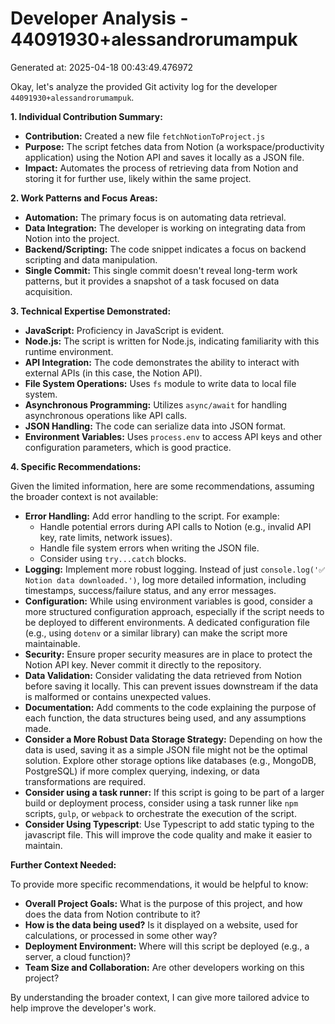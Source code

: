# Developer Analysis - 44091930+alessandrorumampuk
Generated at: 2025-04-18 00:43:49.476972

Okay, let's analyze the provided Git activity log for the developer `44091930+alessandrorumampuk`.

**1. Individual Contribution Summary:**

*   **Contribution:** Created a new file `fetchNotionToProject.js`
*   **Purpose:** The script fetches data from Notion (a workspace/productivity application) using the Notion API and saves it locally as a JSON file.
*   **Impact:** Automates the process of retrieving data from Notion and storing it for further use, likely within the same project.

**2. Work Patterns and Focus Areas:**

*   **Automation:** The primary focus is on automating data retrieval.
*   **Data Integration:** The developer is working on integrating data from Notion into the project.
*   **Backend/Scripting:** The code snippet indicates a focus on backend scripting and data manipulation.
*   **Single Commit:** This single commit doesn't reveal long-term work patterns, but it provides a snapshot of a task focused on data acquisition.

**3. Technical Expertise Demonstrated:**

*   **JavaScript:**  Proficiency in JavaScript is evident.
*   **Node.js:**  The script is written for Node.js, indicating familiarity with this runtime environment.
*   **API Integration:** The code demonstrates the ability to interact with external APIs (in this case, the Notion API).
*   **File System Operations:**  Uses `fs` module to write data to local file system.
*   **Asynchronous Programming:** Utilizes `async/await` for handling asynchronous operations like API calls.
*   **JSON Handling:**  The code can serialize data into JSON format.
*   **Environment Variables:** Uses `process.env` to access API keys and other configuration parameters, which is good practice.

**4. Specific Recommendations:**

Given the limited information, here are some recommendations, assuming the broader context is not available:

*   **Error Handling:** Add error handling to the script.  For example:
    *   Handle potential errors during API calls to Notion (e.g., invalid API key, rate limits, network issues).
    *   Handle file system errors when writing the JSON file.
    *   Consider using `try...catch` blocks.
*   **Logging:** Implement more robust logging.  Instead of just `console.log('✅ Notion data downloaded.')`, log more detailed information, including timestamps, success/failure status, and any error messages.
*   **Configuration:**  While using environment variables is good, consider a more structured configuration approach, especially if the script needs to be deployed to different environments.  A dedicated configuration file (e.g., using `dotenv` or a similar library) can make the script more maintainable.
*   **Security:** Ensure proper security measures are in place to protect the Notion API key.  Never commit it directly to the repository.
*   **Data Validation:** Consider validating the data retrieved from Notion before saving it locally. This can prevent issues downstream if the data is malformed or contains unexpected values.
*   **Documentation:**  Add comments to the code explaining the purpose of each function, the data structures being used, and any assumptions made.
*   **Consider a More Robust Data Storage Strategy:** Depending on how the data is used, saving it as a simple JSON file might not be the optimal solution.  Explore other storage options like databases (e.g., MongoDB, PostgreSQL) if more complex querying, indexing, or data transformations are required.
*   **Consider using a task runner:**  If this script is going to be part of a larger build or deployment process, consider using a task runner like `npm` scripts, `gulp`, or `webpack` to orchestrate the execution of the script.
*   **Consider Using Typescript**: Use Typescript to add static typing to the javascript file. This will improve the code quality and make it easier to maintain.

**Further Context Needed:**

To provide more specific recommendations, it would be helpful to know:

*   **Overall Project Goals:** What is the purpose of this project, and how does the data from Notion contribute to it?
*   **How is the data being used?** Is it displayed on a website, used for calculations, or processed in some other way?
*   **Deployment Environment:** Where will this script be deployed (e.g., a server, a cloud function)?
*   **Team Size and Collaboration:**  Are other developers working on this project?

By understanding the broader context, I can give more tailored advice to help improve the developer's work.
